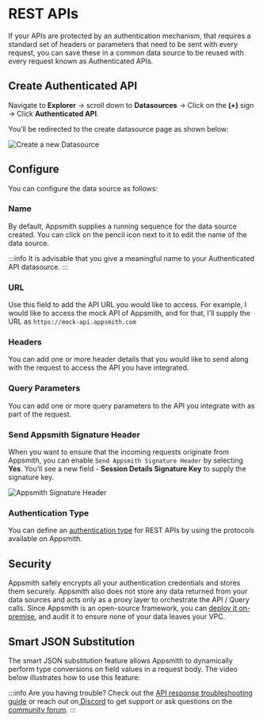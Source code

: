 # REST APIs

If your APIs are protected by an authentication mechanism, that requires a standard set of headers or parameters that need to be sent with every request, you can save these in a common data source to be reused with every request known as Authenticated APIs.

## Create Authenticated API

Navigate to **Explorer** → scroll down to **Datasources** → Click on the **(+)** sign → Click **Authenticated API**.

 <VideoEmbed host="youtube" videoId="Uy7ZDviGbtM" title="Add new API" caption="Add new API"/> 


You’ll be redirected to the create datasource page as shown below:

![Create a new Datasource](</img/OAuth__API_Integration__Create_New_DB.png>)

## Configure

You can configure the data source as follows:

### Name

By default, Appsmith supplies a running sequence for the data source created. You can click on the pencil icon next to it to edit the name of the data source.

:::info
It is advisable that you give a meaningful name to your Authenticated API datasource.
:::

### URL

Use this field to add the API URL you would like to access. For example, I would like to access the mock API of Appsmith, and for that, I’ll supply the URL as `https://mock-api.appsmith.com`

### Headers

You can add one or more header details that you would like to send along with the request to access the API you have integrated.

### Query Parameters

You can add one or more query parameters to the API you integrate with as part of the request.

### Send Appsmith Signature Header

When you want to ensure that the incoming requests originate from Appsmith, you can enable `Send Appsmith Signature Header` by selecting **Yes**. You’ll see a new field - **Session Details Signature Key** to supply the signature key.

![Appsmith Signature Header](</img/OAuth__API_Integration__Appsmith_Signature_Header__Enable__.png>)

### Authentication Type

You can define an [authentication type](/core-concepts/connecting-to-data-sources/authentication/authentication-type) for REST APIs by using the protocols available on Appsmith.

## Security

Appsmith safely encrypts all your authentication credentials and stores them securely. Appsmith also does not store any data returned from your data sources and acts only as a proxy layer to orchestrate the API / Query calls. Since Appsmith is an open-source framework, you can [deploy it on-premise](/getting-started/setup/), and audit it to ensure none of your data leaves your VPC.

## Smart JSON Substitution

The smart JSON substitution feature allows Appsmith to dynamically perform type conversions on field values in a request body. The video below illustrates how to use this feature:

<VideoEmbed host="youtube" videoId="-Z3y-pdNhXc" title="How to use smart JSON substitution" caption="How to use smart JSON substitution"/>

:::info
Are you having trouble? Check out the [API response troubleshooting guide](/help-and-support/troubleshooting-guide/query-errors.md) or reach out on[ Discord](https://discord.com/invite/rBTTVJp) to get support or ask questions on the [community forum](https://community.appsmith.com/).
:::

